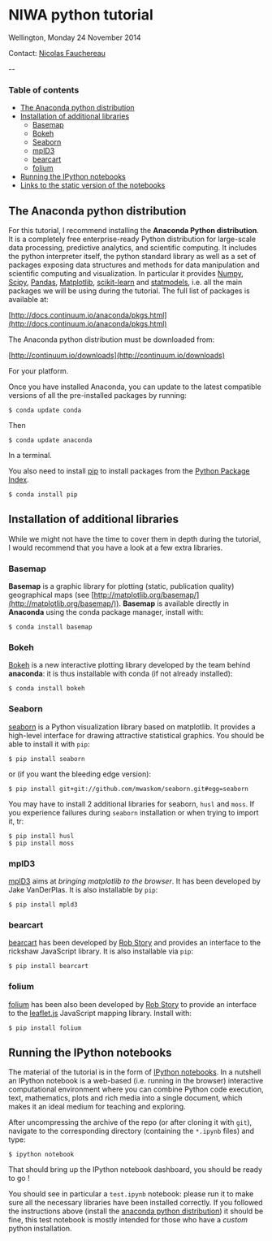 # NIWA python tutorial

Wellington, Monday 24 November 2014 

Contact: [Nicolas Fauchereau](mailto:Nicolas.Fauchereau@gmail.com)

--

### Table of contents

- [The Anaconda python distribution](#the-anaconda-python-distribution)
- [Installation of additional libraries](#installation-of-additional-libraries)
  - [Basemap](#basemap)
  - [Bokeh](#bokeh)
  - [Seaborn](#seaborn)
  - [mplD3](#mplD3)
  - [bearcart](#bearcart)
  - [folium](#folium)
- [Running the IPython notebooks](#running-the-ipython-notebooks)
- [Links to the static version of the notebooks](#links-to-the-static-version-of-the-notebooks)

## The Anaconda python distribution

For this tutorial, I recommend installing the **Anaconda Python distribution**. It is a completely free enterprise-ready Python distribution for large-scale data processing, predictive analytics, and scientific computing. It includes the python interpreter itself, the python standard library as well as a set of packages exposing data structures and methods for data manipulation and scientific computing and visualization. In particular it provides [Numpy](http://www.numpy.org/), [Scipy](http://www.scipy.org/), [Pandas](http://pandas.pydata.org/), [Matplotlib](http://matplotlib.org/), [scikit-learn](http://scikit-learn.org/stable/) and [statmodels](http://statsmodels.sourceforge.net/), i.e. all the main packages we will be using during the tutorial. The full list of packages is available at:

[http://docs.continuum.io/anaconda/pkgs.html](http://docs.continuum.io/anaconda/pkgs.html)

The Anaconda python distribution must be downloaded from:

[http://continuum.io/downloads](http://continuum.io/downloads)

For your platform.

Once you have installed Anaconda, you can update to the latest compatible versions of all the pre-installed packages by running:

```
$ conda update conda
```

Then

```
$ conda update anaconda
```

In a terminal.

You also need to install [pip](https://github.com/pypa/pip) to install packages from the [Python Package Index](http://pypi.python.org/pypi).

```
$ conda install pip
```

## Installation of additional libraries

While we might not have the time to cover them in depth during the tutorial, I would recommend that you have a look at a few extra libraries.

### Basemap

**Basemap** is a graphic library for plotting (static, publication quality) geographical maps (see [http://matplotlib.org/basemap/](http://matplotlib.org/basemap/)). **Basemap** is available directly in **Anaconda** using the conda package manager, install with:

```
$ conda install basemap
```

### Bokeh

[Bokeh]() is a new interactive plotting library developed by the team behind **anaconda**: it is thus installable with conda (if not already installed):

```
$ conda install bokeh
```

### Seaborn

[seaborn](http://web.stanford.edu/~mwaskom/software/seaborn/) is a Python visualization library based on matplotlib. It provides a high-level interface for drawing attractive statistical graphics. You should be able to install it with ```pip```:

```
$ pip install seaborn
```
or (if you want the bleeding edge version):

```
$ pip install git+git://github.com/mwaskom/seaborn.git#egg=seaborn
```

You may have to install 2 additional libraries for seaborn, `husl` and `moss`. If you experience failures during `seaborn` installation or when trying to import it, tr:  

```
$ pip install husl
$ pip install moss
```

### mplD3

[mplD3](http://mpld3.github.io/) aims at *bringing matplotlib to the browser*. It has been developed by Jake VanDerPlas. It is also installable by ```pip```:

```
$ pip install mpld3
```

### bearcart

[bearcart](https://github.com/wrobstory/bearcart) has been developed by [Rob Story](http://wrobstory.github.io/) and provides an interface to the rickshaw JavaScript library. It is also installable via ```pip```:

```
$ pip install bearcart
```

### folium

[folium](https://github.com/wrobstory/folium)  has been also been developed by [Rob Story](http://wrobstory.github.io/) to provide an interface to the [leaflet.js](http://leafletjs.com/) JavaScript mapping library. Install with:

```
$ pip install folium
```

## Running the IPython notebooks

The material of the tutorial is in the form of [IPython notebooks](http://ipython.org/notebook.html). In a nutshell an IPython notebook is a web-based (i.e. running in the browser) interactive computational environment where you can combine Python code execution, text, mathematics, plots and rich media into a single document, which makes it an ideal medium for teaching and exploring.


After uncompressing the archive of the repo (or after cloning it with ```git```), navigate to the corresponding directory (containing the ```*.ipynb``` files) and type:

```
$ ipython notebook
```

That should bring up the IPython notebook dashboard, you should be ready to go !

You should see in particular a ```test.ipynb``` notebook: please run it to make sure all the necessary libraries have been installed correctly. If you followed the instructions above (install the [anaconda python distribution](http://continuum.io/downloads)) it should be fine, this test notebook is mostly intended for those who have a *custom* python installation.
